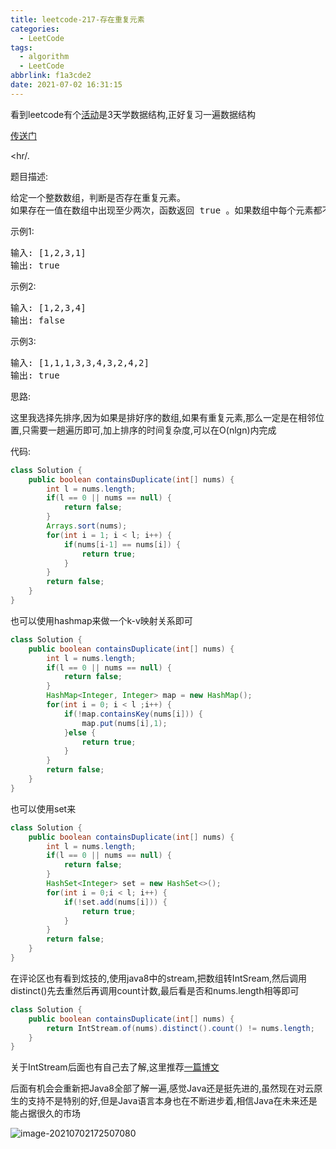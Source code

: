 ```yaml
---
title: leetcode-217-存在重复元素
categories:
  - LeetCode
tags:
  - algorithm
  - LeetCode
abbrlink: f1a3cde2
date: 2021-07-02 16:31:15
---
```


看到leetcode有个[活动](https://leetcode-cn.com/study-plan/data-structures/?progress=kzlb5)是3天学数据结构,正好复习一遍数据结构

[传送门](https://leetcode-cn.com/problems/contains-duplicate/)

<hr/.

题目描述:

<pre>
给定一个整数数组，判断是否存在重复元素。
如果存在一值在数组中出现至少两次，函数返回 true 。如果数组中每个元素都不相同，则返回 false 。
</pre>

示例1:

<pre>
输入: [1,2,3,1]
输出: true
</pre>



示例2:

<pre>
输入: [1,2,3,4]
输出: false
</pre>

示例3:

<pre>
输入: [1,1,1,3,3,4,3,2,4,2]
输出: true
</pre>

思路:

这里我选择先排序,因为如果是排好序的数组,如果有重复元素,那么一定是在相邻位置,只需要一趟遍历即可,加上排序的时间复杂度,可以在O(nlgn)内完成

代码:

```java
class Solution {
    public boolean containsDuplicate(int[] nums) {
        int l = nums.length;
        if(l == 0 || nums == null) {
            return false;
        }
        Arrays.sort(nums);
        for(int i = 1; i < l; i++) {
            if(nums[i-1] == nums[i]) {
                return true;
            }
        }
        return false;
    }
}
```

也可以使用hashmap来做一个k-v映射关系即可

```java
class Solution {
	public boolean containsDuplicate(int[] nums) {
        int l = nums.length;
        if(l == 0 || nums == null) {
            return false;
        }
        HashMap<Integer, Integer> map = new HashMap();
        for(int i = 0; i < l ;i++) {
            if(!map.containsKey(nums[i])) {
                map.put(nums[i],1);
            }else {
                return true;
            }
        }
        return false;
    }
}
```

也可以使用set来

```java
class Solution {
    public boolean containsDuplicate(int[] nums) {
        int l = nums.length;
        if(l == 0 || nums == null) {
            return false;
        }
        HashSet<Integer> set = new HashSet<>();
        for(int i = 0;i < l; i++) {
            if(!set.add(nums[i])) {
                return true;
            }
        }
        return false;
    }
}
```

在评论区也有看到炫技的,使用java8中的stream,把数组转IntSream,然后调用distinct()先去重然后再调用count计数,最后看是否和nums.length相等即可

```java
class Solution {
    public boolean containsDuplicate(int[] nums) {
        return IntStream.of(nums).distinct().count() != nums.length;
    }
}
```

关于IntStream后面也有自己去了解,这里推荐[一篇博文](https://www.jianshu.com/p/461429a5edc9)

后面有机会会重新把Java8全部了解一遍,感觉Java还是挺先进的,虽然现在对云原生的支持不是特别的好,但是Java语言本身也在不断进步着,相信Java在未来还是能占据很久的市场

![image-20210702172507080](https://gitee.com/cao_ziqiang/img/raw/master/20210702172507.png)

